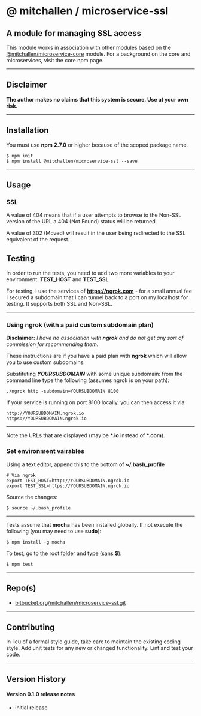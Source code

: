 @ mitchallen / microservice-ssl
==================================

A module for managing SSL access
---------------------------------------------------------
This module works in association with other modules based on the [@mitchallen/microservice-core](https://www.npmjs.com/package/@mitchallen/microservice-core) module. For a background on the core and microservices, visit the core npm page.

* * * 

## Disclaimer

__The author makes no claims that this system is secure. Use at your own risk.__

* * *

## Installation

You must use __npm__ __2.7.0__ or higher because of the scoped package name.

    $ npm init
    $ npm install @mitchallen/microservice-ssl --save
  
* * *

## Usage

### SSL
    
A value of 404 means that if a user attempts to browse to the Non-SSL version of the URL a 404 (Not Found) status will be returned.

A value of 302 (Moved) will result in the user being redirected to the SSL equivalent of the request.


## Testing

In order to run the tests, you need to add two more variables to your environment: __TEST_HOST__ and __TEST_SSL__

For testing, I use the services of [__https://ngrok.com__](https://ngrok.com) - for a small annual fee I secured a subdomain
that I can tunnel back to a port on my localhost for testing.  It supports both SSL and Non-SSL.

* * *

### Using ngrok (with a paid custom subdomain plan)

__Disclaimer:__ *I have no association with __ngrok__ and do not get any sort of commission for recommending them.*

These instructions are if you have a paid plan with __ngrok__ which will allow you to use custom subdomains.

Substituting __*YOURSUBDOMAIN*__ with some unique subdomain: from the command line type the following (assumes ngrok is on your path):

    ./ngrok http -subdomain=YOURSUBDOMAIN 8100

If your service is running on port 8100 locally, you can then access it via:

	http://YOURSUBDOMAIN.ngrok.io
	https://YOURSUBDOMAIN.ngrok.io

* * *

Note the URLs that are displayed (may be __*.io__ instead of __*.com__).

### Set environment vairables

Using a text editor, append this to the bottom of __~/.bash_profile__

    # Via ngrok
    export TEST_HOST=http://YOURSUBDOMAIN.ngrok.io
    export TEST_SSL=https://YOURSUBDOMAIN.ngrok.io

Source the changes:

    $ source ~/.bash_profile
    

* * *

Tests assume that __mocha__ has been installed globally.  If not execute the following (you may need to use __sudo__):

    $ npm install -g mocha

To test, go to the root folder and type (sans __$__):

    $ npm test
   
* * *
 
## Repo(s)

* [bitbucket.org/mitchallen/microservice-ssl.git](https://bitbucket.org/mitchallen/microservice-ssl.git)

* * *

## Contributing

In lieu of a formal style guide, take care to maintain the existing coding style.
Add unit tests for any new or changed functionality. Lint and test your code.

* * *

## Version History

#### Version 0.1.0 release notes

* initial release